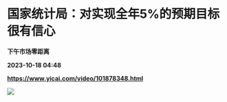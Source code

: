 # 国家统计局：对实现全年5%的预期目标很有信心
**下午市场零距离**

**2023-10-18 04:48**

**https://www.yicai.com/video/101878348.html**

![](http://imgcdn.yicai.com/uppics/slides/2023/10/28b7866e74a18094568e73034e3506ac.jpg)